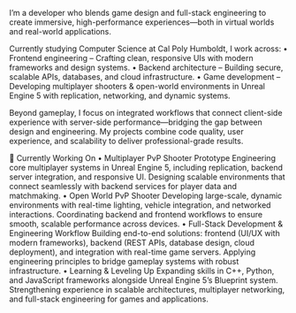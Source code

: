 I’m a developer who blends game design and full-stack engineering to create immersive, high-performance experiences—both in virtual worlds and real-world applications.

Currently studying Computer Science at Cal Poly Humboldt, I work across:
	•	Frontend engineering – Crafting clean, responsive UIs with modern frameworks and design systems.
	•	Backend architecture – Building secure, scalable APIs, databases, and cloud infrastructure.
	•	Game development – Developing multiplayer shooters & open-world environments in Unreal Engine 5 with replication, networking, and dynamic systems.

Beyond gameplay, I focus on integrated workflows that connect client-side experience with server-side performance—bridging the gap between design and engineering. My projects combine code quality, user experience, and scalability to deliver professional-grade results.

🔭 Currently Working On
	•	Multiplayer PvP Shooter Prototype
Engineering core multiplayer systems in Unreal Engine 5, including replication, backend server integration, and responsive UI. Designing scalable environments that connect seamlessly with backend services for player data and matchmaking.
	•	Open World PvP Shooter
Developing large-scale, dynamic environments with real-time lighting, vehicle integration, and networked interactions. Coordinating backend and frontend workflows to ensure smooth, scalable performance across devices.
	•	Full-Stack Development & Engineering Workflow
Building end-to-end solutions: frontend (UI/UX with modern frameworks), backend (REST APIs, database design, cloud deployment), and integration with real-time game servers. Applying engineering principles to bridge gameplay systems with robust infrastructure.
	•	Learning & Leveling Up
Expanding skills in C++, Python, and JavaScript frameworks alongside Unreal Engine 5’s Blueprint system. Strengthening experience in scalable architectures, multiplayer networking, and full-stack engineering for games and applications.

